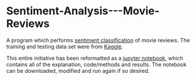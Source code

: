 # Sentiment-Analysis---Movie-Reviews

A program which performs [sentiment classification](https://en.wikipedia.org/wiki/Sentiment_analysis) of movie reviews. The training and testing data set were from [Kaggle](https://www.kaggle.com/c/cs6998/data).

This entire initiative has been reformatted as a [jupyter notebook](https://jupyter.org), which contains all of the explanation, code/methods and results. The notebook can be downloaded, modified and run again if so desired.
